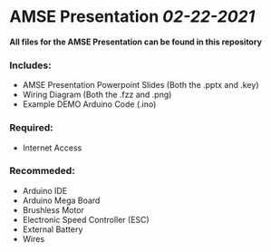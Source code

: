 # AMSE Presentation <i>02-22-2021</i>
__All files for the AMSE Presentation can be found in this repository__


### Includes:
 * AMSE Presentation Powerpoint Slides (Both the .pptx and .key)
 * Wiring Diagram (Both the .fzz and .png)
 * Example DEMO Arduino Code (.ino)


### Required:
  * Internet Access
### Recommeded:
  * Arduino IDE 
  * Arduino Mega Board
  * Brushless Motor
  * Electronic Speed Controller (ESC)
  * External Battery
  * Wires
